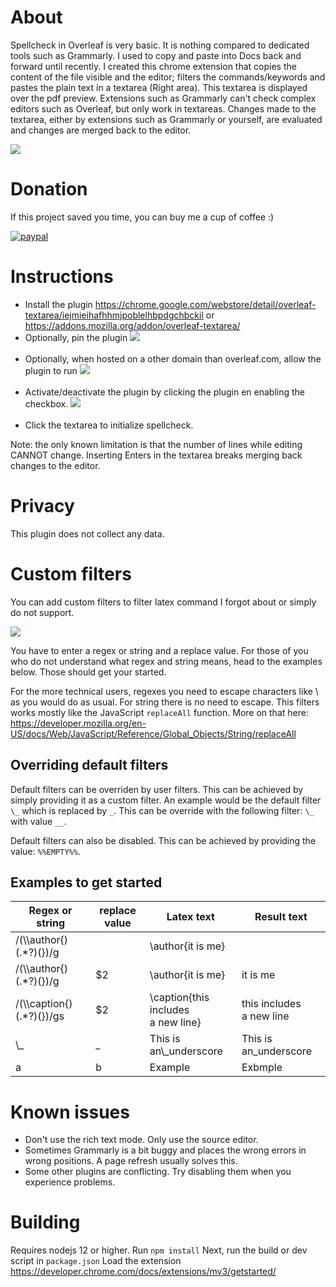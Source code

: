 # About

Spellcheck in Overleaf is very basic. It is nothing compared to dedicated tools such as Grammarly. I used to copy and paste into Docs back and forward
until recently. I created this chrome extension that copies the content of the file visible and the editor; filters the commands/keywords and pastes
the plain text in a textarea (Right area). This textarea is displayed over the pdf preview. Extensions such as Grammarly can't check complex editors
such as Overleaf, but only work in textareas. Changes made to the textarea, either by extensions such as Grammarly or yourself, are evaluated and
changes are merged back to the editor.

![](plugin.gif)

# Donation

If this project saved you time, you can buy me a cup of coffee :)

[![paypal](https://www.paypalobjects.com/en_US/i/btn/btn_donateCC_LG.gif)](https://www.paypal.com/donate/?hosted_button_id=6B3GESXVWUPAJ)

# Instructions

- Install the plugin https://chrome.google.com/webstore/detail/overleaf-textarea/iejmieihafhhmjpoblelhbpdgchbckil
  or https://addons.mozilla.org/addon/overleaf-textarea/
- Optionally, pin the plugin ![](instruction1.png) <br/><br/>
- Optionally, when hosted on a other domain than overleaf.com, allow the plugin to run ![](instruction2.png) <br/><br/>
- Activate/deactivate the plugin by clicking the plugin en enabling the checkbox. ![](instruction3.png) <br/><br/>
- Click the textarea to initialize spellcheck.

Note: the only known limitation is that the number of lines while editing CANNOT change. Inserting Enters in the textarea breaks merging back changes
to the editor.

# Privacy

This plugin does not collect any data.

# Custom filters

You can add custom filters to filter latex command I forgot about or simply do not support.

![](plugin.png)

You have to enter a regex or string and a replace value. For those of you who do not understand what regex and string means, head to the examples
below. Those should get your started.

For the more technical users, regexes you need to escape characters like \ as you would do as usual. For string there is no need to escape. This
filters works mostly like the JavaScript `replaceAll` function. More on that
here: https://developer.mozilla.org/en-US/docs/Web/JavaScript/Reference/Global_Objects/String/replaceAll

## Overriding default filters

Default filters can be overriden by user filters. This can be achieved by simply providing it as a custom filter. An example would be the default
filter `\_` which is replaced by `_`. This can be override with the following filter: `\_` with value `__`.

Default filters can also be disabled. This can be achieved by providing the value: `%%EMPTY%%`.

## Examples to get started

| Regex or string             | replace value | Latex text                                     | Result text                   |
| --------------------------- | ------------- | -----------------------------------------------|------------------------------ |
| /(\\\\author{)(.*?)(})/g    |               | \\author{it is me}                             |                               |
| /(\\\\author{)(.*?)(})/g    | $2            | \\author{it is me}                             | it is me                      |
| /(\\\\caption{)(.*?)(})/gs  | $2            | \\caption{this includes <br> a new line}       | this includes <br> a new line |
| \\_                         | _             | This is an\\_underscore                        | This is an_underscore         |
| a                           | b             | Example                                        | Exbmple                       |

# Known issues

- Don't use the rich text mode. Only use the source editor.
- Sometimes Grammarly is a bit buggy and places the wrong errors in wrong positions. A page refresh usually solves this.
- Some other plugins are conflicting. Try disabling them when you experience problems.


# Building
Requires nodejs 12 or higher.
Run `npm install`
Next, run the build or dev script in `package.json`
Load the extension https://developer.chrome.com/docs/extensions/mv3/getstarted/
